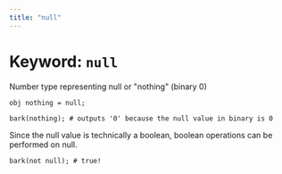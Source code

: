 ```yaml
---
title: "null"
---
```


# Keyword: `null`

Number type representing null or "nothing" (binary 0)

```
obj nothing = null;

bark(nothing); # outputs '0' because the null value in binary is 0
```

Since the null value is technically a boolean, boolean operations can be performed on null.

```
bark(not null); # true!
```
